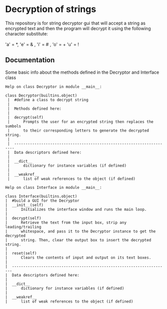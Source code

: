 # Decryption of strings

This repository is for string decryptor gui that will accept a string as encrypted text and then the program will decrypt it using the following character substitute:
<br><br>
'a' = *, 'e' = & , 'i' = # , 'o' = + 'u' = !

## Documentation

Some basic info about the methods defined in the Decryptor and Interface class

```
Help on class Decryptor in module __main__:

class Decryptor(builtins.object)
 |  #define a class to decrypt string
 |
 |  Methods defined here:
 |
 |  decrypt(self)
 |      Prompts the user for an encrypted string then replaces the sumbols
 |      to their corresponding letters to generate the decrypted string.
 |
 |  ----------------------------------------------------------------------
 |  Data descriptors defined here:
 |
 |  __dict__
 |      dictionary for instance variables (if defined)
 |
 |  __weakref__
 |      list of weak references to the object (if defined)
 ```

 ```
Help on class Interface in module __main__:

class Interface(builtins.object)
 |  #build a GUI for the Decryptor
 |  __init__(self)
 |      Initializes the interface window and runs the main loop.
 |
 |  decrypt(self)
 |      Retrieve the text from the input box, strip any leading/trailing
 |      whitespace, and pass it to the Decryptor instance to get the decrypted
 |      string. Then, clear the output box to insert the decrypted string.
 |
 |  reset(self)
 |      Clears the contents of input and output on its text boxes.
 |
 |  ----------------------------------------------------------------------
 |  Data descriptors defined here:
 |
 |  __dict__
 |      dictionary for instance variables (if defined)
 |
 |  __weakref__
 |      list of weak references to the object (if defined)
 ```
